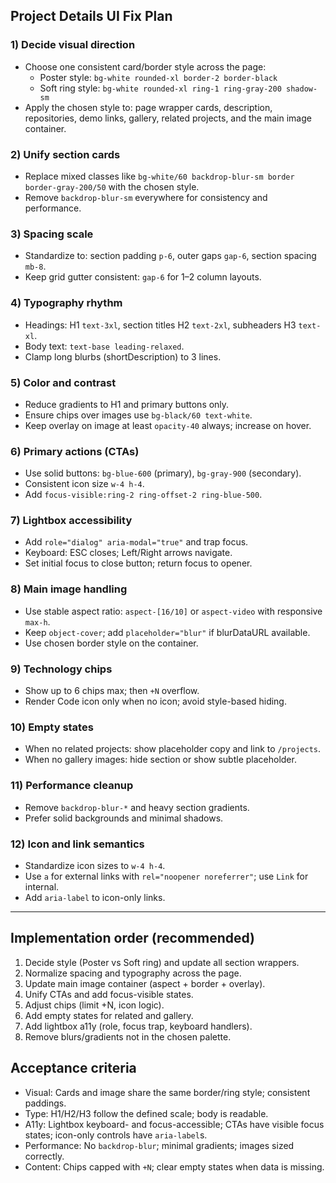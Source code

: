 ## Project Details UI Fix Plan

### 1) Decide visual direction
- Choose one consistent card/border style across the page:
  - Poster style: `bg-white rounded-xl border-2 border-black`
  - Soft ring style: `bg-white rounded-xl ring-1 ring-gray-200 shadow-sm`
- Apply the chosen style to: page wrapper cards, description, repositories, demo links, gallery, related projects, and the main image container.

### 2) Unify section cards
- Replace mixed classes like `bg-white/60 backdrop-blur-sm border border-gray-200/50` with the chosen style.
- Remove `backdrop-blur-sm` everywhere for consistency and performance.

### 3) Spacing scale
- Standardize to: section padding `p-6`, outer gaps `gap-6`, section spacing `mb-8`.
- Keep grid gutter consistent: `gap-6` for 1–2 column layouts.

### 4) Typography rhythm
- Headings: H1 `text-3xl`, section titles H2 `text-2xl`, subheaders H3 `text-xl`.
- Body text: `text-base leading-relaxed`.
- Clamp long blurbs (shortDescription) to 3 lines.

### 5) Color and contrast
- Reduce gradients to H1 and primary buttons only.
- Ensure chips over images use `bg-black/60 text-white`.
- Keep overlay on image at least `opacity-40` always; increase on hover.

### 6) Primary actions (CTAs)
- Use solid buttons: `bg-blue-600` (primary), `bg-gray-900` (secondary).
- Consistent icon size `w-4 h-4`.
- Add `focus-visible:ring-2 ring-offset-2 ring-blue-500`.

### 7) Lightbox accessibility
- Add `role="dialog" aria-modal="true"` and trap focus.
- Keyboard: ESC closes; Left/Right arrows navigate.
- Set initial focus to close button; return focus to opener.

### 8) Main image handling
- Use stable aspect ratio: `aspect-[16/10]` or `aspect-video` with responsive `max-h`.
- Keep `object-cover`; add `placeholder="blur"` if blurDataURL available.
- Use chosen border style on the container.

### 9) Technology chips
- Show up to 6 chips max; then `+N` overflow.
- Render Code icon only when no icon; avoid style-based hiding.

### 10) Empty states
- When no related projects: show placeholder copy and link to `/projects`.
- When no gallery images: hide section or show subtle placeholder.

### 11) Performance cleanup
- Remove `backdrop-blur-*` and heavy section gradients.
- Prefer solid backgrounds and minimal shadows.

### 12) Icon and link semantics
- Standardize icon sizes to `w-4 h-4`.
- Use `a` for external links with `rel="noopener noreferrer"`; use `Link` for internal.
- Add `aria-label` to icon-only links.

---

## Implementation order (recommended)
1. Decide style (Poster vs Soft ring) and update all section wrappers.
2. Normalize spacing and typography across the page.
3. Update main image container (aspect + border + overlay).
4. Unify CTAs and add focus-visible states.
5. Adjust chips (limit +N, icon logic).
6. Add empty states for related and gallery.
7. Add lightbox a11y (role, focus trap, keyboard handlers).
8. Remove blurs/gradients not in the chosen palette.

## Acceptance criteria
- Visual: Cards and image share the same border/ring style; consistent paddings.
- Type: H1/H2/H3 follow the defined scale; body is readable.
- A11y: Lightbox keyboard- and focus-accessible; CTAs have visible focus states; icon-only controls have `aria-label`s.
- Performance: No `backdrop-blur`; minimal gradients; images sized correctly.
- Content: Chips capped with `+N`; clear empty states when data is missing.
